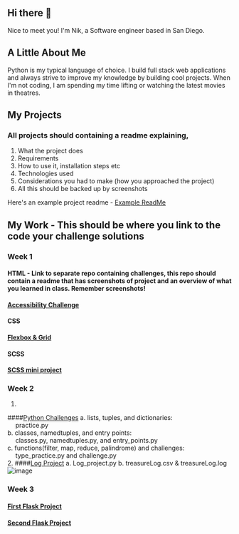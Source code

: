 ## Hi there 👋

Nice to meet you! I'm Nik, a Software engineer based in San Diego.

## A Little About Me
Python is my typical language of choice. I build full stack web applications and always strive to improve my knowledge by building cool projects.
When I'm not coding, I am spending my time lifting or watching the latest movies in theatres.

 
## My Projects 

<!-- 1. <a target=_blank href=https://github.com/ashryan/BitTracker>BitTracker</a> - A Crypto Currency portfolio tracker built using React, Firebase and the Coin Gecko API
2. <a target=_blank href=https://github.com/ashryan/block-runner>Block Runner</a> - A browser game built in vanilla JavaScript
3. <a target=_blank href=https://github.com/ashryan/morse-translator>Morse Translator</a> - A Morse to English and English to Morse translater built in JS
4. <a target=_blank href=https://github.com/ashryan/calculator>JS Calculator</a> - A browser based calculator built in JS. -->

### All projects should containing a readme explaining, 
1. What the project does
2. Requirements
3. How to use it, installation steps etc
4. Technologies used
5. Considerations you had to make (how you approached the project)
6. All this should be backed up by screenshots

Here's an example project readme - [Example ReadMe](https://github.com/nology-tech/Example-RM)

## My Work - This should be where you link to the code your challenge solutions

### Week 1

#### HTML - Link to separate repo containing challenges, this repo should contain a readme that has screenshots of project and an overview of what you learned in class. Remember screenshots!

#### [Accessibility Challenge](https://github.com/NIKMIKIN/nology-coursework/tree/main/accessibility)

#### CSS 

#### [Flexbox & Grid](https://github.com/NIKMIKIN/nology-coursework/tree/main/Profile%20tab%20Challenge)

#### SCSS

#### [SCSS mini project](https://github.com/NIKMIKIN/nology-coursework/tree/main/SCSS-starter)

### Week 2
1.
####[Python Challenges](https://github.com/NIKMIKIN/nology-coursework/tree/main/python_practice_code)
      a. lists, tuples, and dictionaries:  
      &emsp; practice.py  
      b. classes, namedtuples, and entry points:  
      &emsp; classes.py, namedtuples.py, and entry_points.py  
      c. functions(filter, map, reduce, palindrome) and challenges:  
      &emsp; type_practice.py and challenge.py  
2.
####[Log Project](https://github.com/NIKMIKIN/nology-coursework/tree/main/log_project)
      a. Log_project.py
      b. treasureLog.csv & treasureLog.log
      ![image](https://user-images.githubusercontent.com/25696415/211115262-41d32efa-050d-47fa-8082-bce07fe1fd59.png)

### Week 3

#### [First Flask Project](https://github.com/NIKMIKIN/nology-coursework/tree/main/hello-flask)

#### [Second Flask Project](https://github.com/NIKMIKIN/nology-coursework/tree/master)
